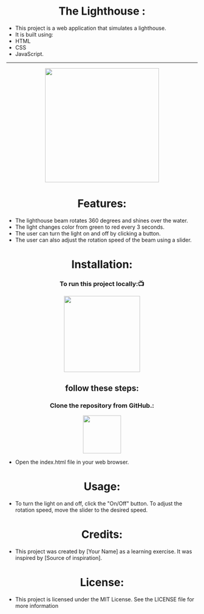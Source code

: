 

<h1 align="center"> The Lighthouse :</h1>

- This project is a web application that simulates a lighthouse. 
- It is built using:
-  HTML
-  CSS
-  JavaScript.
  <hr>
<div align="center" >
<img height="300" wedith="300" src="https://cdn.dribbble.com/users/214929/screenshots/3912302/lighthouse-animation.gif"></div>


<h1 align="center"> Features:</h1>

- The lighthouse beam rotates 360 degrees and shines over the water.
- The light changes color from green to red every 3 seconds.
- The user can turn the light on and off by clicking a button.
- The user can also adjust the rotation speed of the beam using a slider.
<h1 align="center"> Installation:</h1>
<h3 align=" center" >To run this project locally:📺 </h3>
<div align="center" >
<img height="200" wedith="200" src="https://media1.giphy.com/media/dvsE3ncGE4g718CAqM/200.gif"></div>

 <h2 align="center"> follow these steps:</h2>

<h3 align="center"> Clone the repository from GitHub.:</h3>
<div align="center" >
<img height="100" wedith="100" src="https://cdn.dribbble.com/users/1144208/screenshots/2655434/week6---git-scared.gif"></div>

- Open the index.html file in your web browser.
<h1 align="center"> Usage:</h1>

- To turn the light on and off, click the "On/Off" button. To adjust the rotation speed, move the slider to the desired speed.

<h1 align="center"> Credits:</h1>

- This project was created by [Your Name] as a learning exercise. It was inspired by [Source of inspiration].
<h1 align="center"> License:</h1>

- This project is licensed under the MIT License. See the LICENSE file for more information
